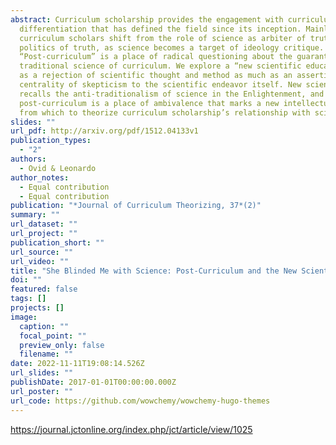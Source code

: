 ```yaml
---
abstract: Curriculum scholarship provides the engagement with curriculum
  differentiation that has defined the field since its inception. Mainly,
  curriculum scholars shift from the role of science as arbiter of truth to the
  politics of truth, as science becomes a target of ideology critique.
  “Post-curriculum” is a place of radical questioning about the guarantees of a
  traditional science of curriculum. We explore a “new scientific education” not
  as a rejection of scientific thought and method as much as an assertion of the
  centrality of skepticism to the scientific endeavor itself. New science
  recalls the anti-traditionalism of science in the Enlightenment, and
  post-curriculum is a place of ambivalence that marks a new intellectual place
  from which to theorize curriculum scholarship’s relationship with science.
slides: ""
url_pdf: http://arxiv.org/pdf/1512.04133v1
publication_types:
  - "2"
authors:
  - Ovid & Leonardo
author_notes:
  - Equal contribution
  - Equal contribution
publication: "*Journal of Curriculum Theorizing, 37*(2)"
summary: ""
url_dataset: ""
url_project: ""
publication_short: ""
url_source: ""
url_video: ""
title: "She Blinded Me with Science: Post-Curriculum and the New Scientific Education"
doi: ""
featured: false
tags: []
projects: []
image:
  caption: ""
  focal_point: ""
  preview_only: false
  filename: ""
date: 2022-11-11T19:08:14.526Z
url_slides: ""
publishDate: 2017-01-01T00:00:00.000Z
url_poster: ""
url_code: https://github.com/wowchemy/wowchemy-hugo-themes
---
```

<https://journal.jctonline.org/index.php/jct/article/view/1025>